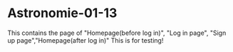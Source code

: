 # Astronomie-01-13
This contains the page of "Homepage(before log in)", "Log in page", "Sign up page","Homepage(after log in)"
This is for testing!
